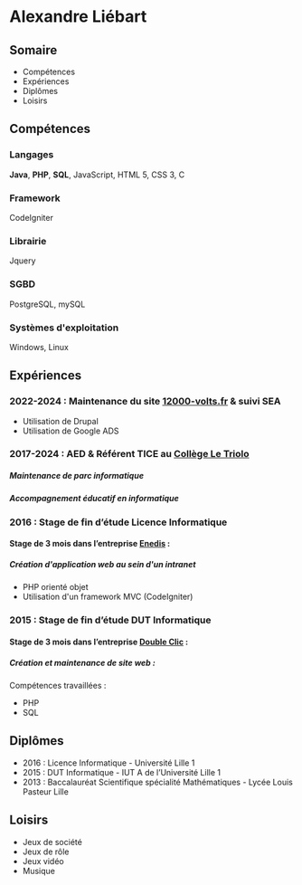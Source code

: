 # Alexandre Liébart
## Somaire
- Compétences
- Expériences
- Diplômes
- Loisirs

## Compétences
### Langages

**Java**, **PHP**, **SQL**,  JavaScript, HTML 5, CSS 3, C

### Framework

CodeIgniter

### Librairie

Jquery

### SGBD

PostgreSQL, mySQL

### Systèmes d'exploitation

Windows, Linux

## Expériences
### 2022-2024 : Maintenance du site [12000-volts.fr](https://www.12000-volts.fr/) & suivi SEA
- Utilisation de Drupal
- Utilisation de Google ADS

### 2017-2024 : AED & Référent TICE au [Collège Le Triolo](https://college-le-triolo-villeneuve-dascq.59.ac-lille.fr/)
##### Maintenance de parc informatique

##### Accompagnement éducatif en informatique

### 2016 : Stage de fin d’étude Licence Informatique
#### Stage de 3 mois dans l’entreprise [Enedis](https://www.enedis.fr/) :
##### Création d'application web au sein d'un intranet
- PHP orienté objet
- Utilisation  d'un framework MVC (CodeIgniter)

### 2015 : Stage de fin d’étude DUT Informatique
#### Stage de 3 mois dans l’entreprise [Double Clic](https://www.doclic.fr/) :
##### Création et maintenance de site web :
Compétences travaillées :
- PHP
- SQL

## Diplômes
- 2016 : Licence Informatique - Université Lille 1
- 2015 : DUT Informatique - IUT A de l’Université Lille 1
- 2013 : Baccalauréat Scientifique spécialité Mathématiques - Lycée Louis Pasteur Lille

## Loisirs
- Jeux de société
- Jeux de rôle
- Jeux vidéo
- Musique
